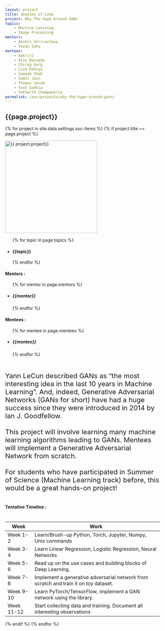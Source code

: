 ```yaml
---
layout: project
title: Seasons of Code
project: Why The Hype Around GANs
topics:
    - Machine Learning
    - Image Processing
mentors:
    - Akshit Shrivastava
    - Tezan Sahu
mentees:
    - Aakriti
    - Atin Bainada
    - Chirag Garg
    - Liza Dahiya
    - Samyak Shah
    - Sumit Jain
    - Thomas Jacob
    - Yash Gadhia
    - Yatharth Champaneria
permalink: /soc/projects/why-the-hype-around-gans/
---
```


<h2 class="display1 m-3 p-3 text-center">{{page.project}}</h2>

{% for project in site.data.settings.soc-items %}
{% if project.title == page.project %}
<div>
    <img src="{{ site.baseurl }}/{{ project.image }}"  width = "300" height="300" alt="{{ project.project}}" class="border rounded img-soc">
</div>
<div>
    <ul>
        {% for topic in page.topics %}
        <li><h4 class="text-primary text-center">{{topic}}</h4></li>
        {% endfor %}
    </ul>
    <h4 class="display3  ">Mentors :</h4> 
    <ul>
        {% for mentor in page.mentors %}
        <li><h5 class=" ">{{mentor}}</h5></li>
        {% endfor %}
    </ul>
    <h4 class="display3  ">Mentees :</h4> 
    <ul>
        {% for mentee in page.mentees %}
        <li><h5 class="">{{mentee}}</h5></li>
        {% endfor %}
    </ul>
</div>
<div>
    <p class="display3" style = "font-size:22px;" >
        <br>
        Yann LeCun described GANs as “the most interesting idea in the last 10 years in Machine Learning”. And, indeed, Generative Adversarial Networks (GANs for short) have had a huge success since they were introduced in 2014 by Ian J. Goodfellow.
        <br><br>
        This project will involve learning many machine learning algorithms leading to GANs. Mentees will implement a Generative Adversarial Network from scratch.
        <br><br>
        For students who have participated in Summer of Science (Machine Learning track) before, this would be a great hands-on project!
    </p>
</div>
<div>
    <h4 class="display3" style="margin:40px 0px 40px 0px;">Tentative Timeline :</h4>
    <table class="table table-striped">
    <thead>
        <tr>
        <th>Week</th>
        <th>Work</th>
        </tr>
    </thead>
    <tbody>
        <tr>
        <td>Week 1-2</td>
        <td>Learn/Brush-up Python, Torch, Jupyter, Numpy, Unix commands</td>
        </tr>
        <tr>
        <td>Week 3-4</td>
        <td>Learn Linear Regression, Logistic Regression, Neural Networks</td>
        </tr>
        <tr>
        <td>Week 5-6</td>
        <td>Read up on the use cases and building blocks of Deep Learning.</td>
        </tr>
        <tr>
        <td>Week 7-8</td>
        <td>Implement a generative adversarial network from scratch and train it on toy dataset.</td>
        </tr>
        <tr>
        <td>Week 9-10</td>
        <td>Learn PyTorch/TensorFlow, implement a GAN network using the library.</td>
        </tr>
        <tr>
        <td>Week 11-12</td>
        <td>Start collecting data and training. Document all interesting observations</td>
        </tr>
    </tbody>
    </table>
</div>
{% endif %}
{% endfor %}
